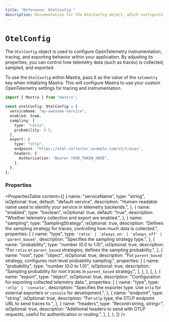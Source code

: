 ```yaml
---
title: "Reference: OtelConfig "
description: Documentation for the OtelConfig object, which configures OpenTelemetry instrumentation, tracing, and exporting behavior.
---
```


# `OtelConfig`

The `OtelConfig` object is used to configure OpenTelemetry instrumentation, tracing, and exporting behavior within your application. By adjusting its properties, you can control how telemetry data (such as traces) is collected, sampled, and exported.

To use the `OtelConfig` within Mastra, pass it as the value of the `telemetry` key when initializing Mastra. This will configure Mastra to use your custom OpenTelemetry settings for tracing and instrumentation.

```typescript showLineNumbers copy
import { Mastra } from "mastra";

const otelConfig: OtelConfig = {
  serviceName: "my-awesome-service",
  enabled: true,
  sampling: {
    type: "ratio",
    probability: 0.5,
  },
  export: {
    type: "otlp",
    endpoint: "https://otel-collector.example.com/v1/traces",
    headers: {
      Authorization: "Bearer YOUR_TOKEN_HERE",
    },
  },
};
```

### Properties

<PropertiesTable
  content={[
    {
      name: "serviceName",
      type: "string",
      isOptional: true,
      default: "default-service",
      description:
        "Human-readable name used to identify your service in telemetry backends.",
    },
    {
      name: "enabled",
      type: "boolean",
      isOptional: true,
      default: "true",
      description: "Whether telemetry collection and export are enabled.",
    },
    {
      name: "sampling",
      type: "SamplingStrategy",
      isOptional: true,
      description:
        "Defines the sampling strategy for traces, controlling how much data is collected.",
      properties: [
        {
          name: "type",
          type: `'ratio' | 'always_on' | 'always_off' | 'parent_based'`,
          description: "Specifies the sampling strategy type.",
        },
        {
          name: "probability",
          type: "number (0.0 to 1.0)",
          isOptional: true,
          description:
            "For `ratio` or `parent_based` strategies, defines the sampling probability.",
        },
        {
          name: "root",
          type: "object",
          isOptional: true,
          description:
            "For `parent_based` strategy, configures root-level probability sampling.",
          properties: [
            {
              name: "probability",
              type: "number (0.0 to 1.0)",
              isOptional: true,
              description:
                "Sampling probability for root traces in `parent_based` strategy.",
            },
          ],
        },
      ],
    },
    {
      name: "export",
      type: "object",
      isOptional: true,
      description: "Configuration for exporting collected telemetry data.",
      properties: [
        {
          name: "type",
          type: `'otlp' | 'console'`,
          description:
            "Specifies the exporter type. Use `otlp` for external exporters or `console` for development.",
        },
        {
          name: "endpoint",
          type: "string",
          isOptional: true,
          description:
            "For `otlp` type, the OTLP endpoint URL to send traces to.",
        },
        {
          name: "headers",
          type: "Record<string, string>",
          isOptional: true,
          description:
            "Additional headers to send with OTLP requests, useful for authentication or routing.",
        },
      ],
    },
  ]}
/>
